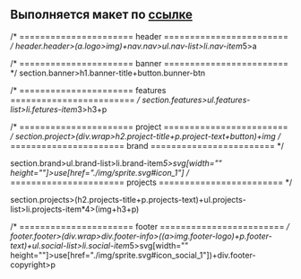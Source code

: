 ## Выполняется макет по <a href='https://www.figma.com/file/yvEOdkbyTWFRZCv2JuF3sU/InternoS?node-id=2%3A264&mode=dev'>ссылке</a>
/* ====================== header ======================== */
header.header>(a.logo>img)+nav.nav>ul.nav-list>li.nav-item*5>a

/* ====================== banner ======================== */
section.banner>h1.banner-title+button.bunner-btn

/* ====================== features ======================== */
 section.features>ul.features-list>li.fetures-item*3>h3+p
         
/* ====================== project ======================== */
section.project>(div.wrap>h2.project-title+p.project-text+button)+img
/* ====================== brand ======================== */

section.brand>ul.brand-list>li.brand-item*5>svg[width="" height=""]>use[href="./img/sprite.svg#icon_1"]
/* ====================== projects ======================== */

section.projects>(h2.projects-title+p.projects-text)+ul.projects-list>li.projects-item*4>(img+h3+p)

/* ====================== footer ======================== */
footer.footer>(div.wrap>div.footer-info>((a>img.footer-logo)+p.footer-text)+ul.social-list>li.social-item*5>svg[width="" height=""]>use[href="./img/sprite.svg#icon_social_1"])+div.footer-copyright>p


